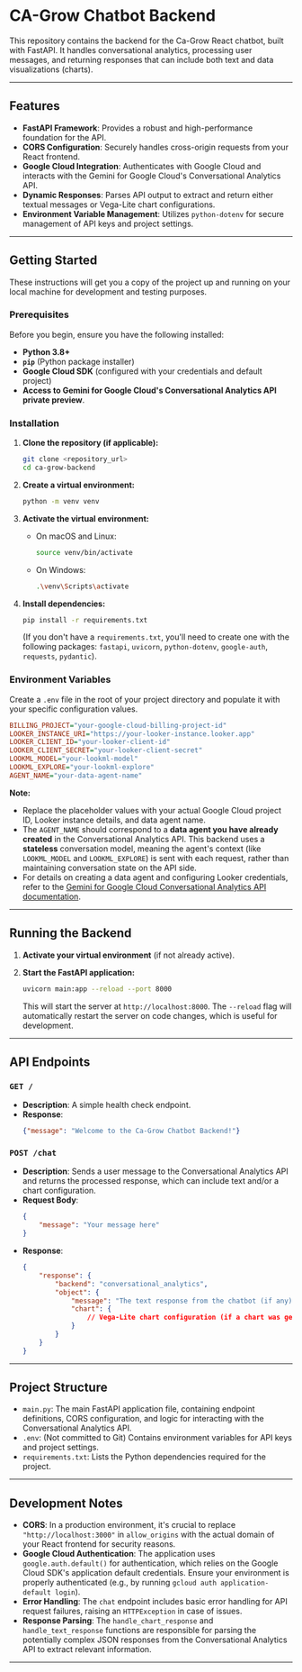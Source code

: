 # CA-Grow Chatbot Backend

This repository contains the backend for the Ca-Grow React chatbot, built with FastAPI. It handles conversational analytics, processing user messages, and returning responses that can include both text and data visualizations (charts).

-----

## Features

  * **FastAPI Framework**: Provides a robust and high-performance foundation for the API.
  * **CORS Configuration**: Securely handles cross-origin requests from your React frontend.
  * **Google Cloud Integration**: Authenticates with Google Cloud and interacts with the Gemini for Google Cloud's Conversational Analytics API.
  * **Dynamic Responses**: Parses API output to extract and return either textual messages or Vega-Lite chart configurations.
  * **Environment Variable Management**: Utilizes `python-dotenv` for secure management of API keys and project settings.

-----

## Getting Started

These instructions will get you a copy of the project up and running on your local machine for development and testing purposes.

### Prerequisites

Before you begin, ensure you have the following installed:

  * **Python 3.8+**
  * **`pip`** (Python package installer)
  * **Google Cloud SDK** (configured with your credentials and default project)
  * **Access to Gemini for Google Cloud's Conversational Analytics API private preview**.

### Installation

1.  **Clone the repository (if applicable):**

    ```bash
    git clone <repository_url>
    cd ca-grow-backend
    ```

2.  **Create a virtual environment:**

    ```bash
    python -m venv venv
    ```

3.  **Activate the virtual environment:**

      * On macOS and Linux:

        ```bash
        source venv/bin/activate
        ```

      * On Windows:

        ```bash
        .\venv\Scripts\activate
        ```

4.  **Install dependencies:**

    ```bash
    pip install -r requirements.txt
    ```

    (If you don't have a `requirements.txt`, you'll need to create one with the following packages: `fastapi`, `uvicorn`, `python-dotenv`, `google-auth`, `requests`, `pydantic`).

### Environment Variables

Create a `.env` file in the root of your project directory and populate it with your specific configuration values.

```ini
BILLING_PROJECT="your-google-cloud-billing-project-id"
LOOKER_INSTANCE_URI="https://your-looker-instance.looker.app"
LOOKER_CLIENT_ID="your-looker-client-id"
LOOKER_CLIENT_SECRET="your-looker-client-secret"
LOOKML_MODEL="your-lookml-model"
LOOKML_EXPLORE="your-lookml-explore"
AGENT_NAME="your-data-agent-name"
```

**Note:**

  * Replace the placeholder values with your actual Google Cloud project ID, Looker instance details, and data agent name.
  * The `AGENT_NAME` should correspond to a **data agent you have already created** in the Conversational Analytics API. This backend uses a **stateless** conversation model, meaning the agent's context (like `LOOKML_MODEL` and `LOOKML_EXPLORE`) is sent with each request, rather than maintaining conversation state on the API side.
  * For details on creating a data agent and configuring Looker credentials, refer to the [Gemini for Google Cloud Conversational Analytics API documentation](https://www.google.com/search?q=https://cloud.google.com/gemini-for-google-cloud/docs/conversational-analytics/build-data-agent-http-python).

-----

## Running the Backend

1.  **Activate your virtual environment** (if not already active).

2.  **Start the FastAPI application:**

    ```bash
    uvicorn main:app --reload --port 8000
    ```

    This will start the server at `http://localhost:8000`. The `--reload` flag will automatically restart the server on code changes, which is useful for development.

-----

## API Endpoints

### `GET /`

  * **Description**: A simple health check endpoint.
  * **Response**:
    ```json
    {"message": "Welcome to the Ca-Grow Chatbot Backend!"}
    ```

### `POST /chat`

  * **Description**: Sends a user message to the Conversational Analytics API and returns the processed response, which can include text and/or a chart configuration.
  * **Request Body**:
    ```json
    {
        "message": "Your message here"
    }
    ```
  * **Response**:
    ```json
    {
        "response": {
            "backend": "conversational_analytics",
            "object": {
                "message": "The text response from the chatbot (if any)",
                "chart": {
                    // Vega-Lite chart configuration (if a chart was generated)
                }
            }
        }
    }
    ```

-----

## Project Structure

  * `main.py`: The main FastAPI application file, containing endpoint definitions, CORS configuration, and logic for interacting with the Conversational Analytics API.
  * `.env`: (Not committed to Git) Contains environment variables for API keys and project settings.
  * `requirements.txt`: Lists the Python dependencies required for the project.

-----

## Development Notes

  * **CORS**: In a production environment, it's crucial to replace `"http://localhost:3000"` in `allow_origins` with the actual domain of your React frontend for security reasons.
  * **Google Cloud Authentication**: The application uses `google.auth.default()` for authentication, which relies on the Google Cloud SDK's application default credentials. Ensure your environment is properly authenticated (e.g., by running `gcloud auth application-default login`).
  * **Error Handling**: The `chat` endpoint includes basic error handling for API request failures, raising an `HTTPException` in case of issues.
  * **Response Parsing**: The `handle_chart_response` and `handle_text_response` functions are responsible for parsing the potentially complex JSON responses from the Conversational Analytics API to extract relevant information.

-----